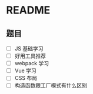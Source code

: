 # README

## 题目

- [ ] JS 基础学习
- [ ] 好用工具推荐
- [ ] webpack 学习
- [ ] Vue 学习
- [ ] CSS 布局
- [ ] 构造函数跟工厂模式有什么区别
